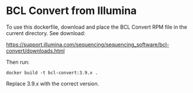 # BCL Convert from Illumina

To use this dockerfile, download and place the BCL Convert RPM file in the
current directory. See download:

https://support.illumina.com/sequencing/sequencing_software/bcl-convert/downloads.html

Then run:

    docker build -t bcl-convert:3.9.x .

Replace 3.9.x with the correct version.